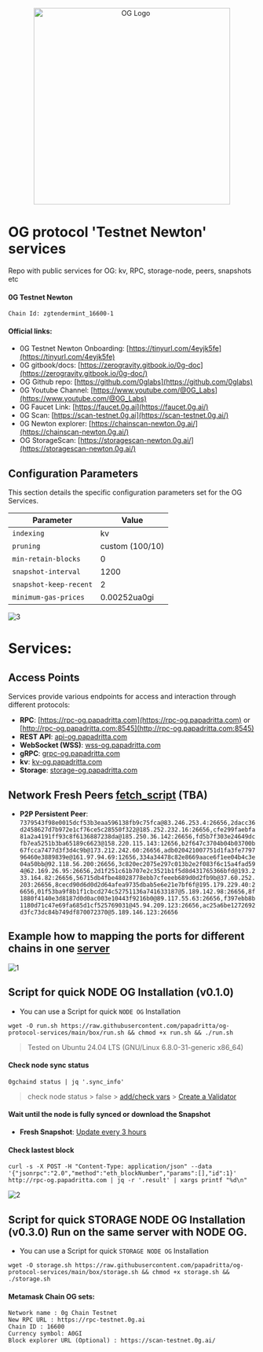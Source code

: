 <p align="center">
  <img src="https://github.com/papadritta/og-protocol-services/assets/90826754/5ec4b835-bb11-44d2-85d6-a644b6e6916e" width="400" alt="OG Logo">
</p>

# OG protocol 'Testnet Newton' services
Repo with public services for OG: kv, RPC, storage-node, peers, snapshots etc

#### 0G Testnet Newton
```
Chain Id: zgtendermint_16600-1
```
#### Official links:
- 0G Testnet Newton Onboarding: [https://tinyurl.com/4eyjk5fe](https://tinyurl.com/4eyjk5fe)
- 0G gitbook/docs: [https://zerogravity.gitbook.io/0g-doc](https://zerogravity.gitbook.io/0g-doc/)
- OG Github repo: [https://github.com/0glabs](https://github.com/0glabs)
- 0G Youtube Channel: [https://www.youtube.com/@0G_Labs](https://www.youtube.com/@0G_Labs)
- 0G Faucet Link: [https://faucet.0g.ai](https://faucet.0g.ai/)
- 0G Scan: [https://scan-testnet.0g.ai](https://scan-testnet.0g.ai/)
- 0G Newton explorer: [https://chainscan-newton.0g.ai/](https://chainscan-newton.0g.ai/)
- OG StorageScan: [https://storagescan-newton.0g.ai/](https://storagescan-newton.0g.ai/)

## Configuration Parameters
This section details the specific configuration parameters set for the OG Services.

| Parameter          | Value                                    |
| ------------------ | ---------------------------------------- |
| `indexing`         | kv                                       |
| `pruning`          | custom (100/10)                          |
| `min-retain-blocks`| 0                                        |
| `snapshot-interval`| 1200                                     |
| `snapshot-keep-recent` | 2                                    |
| `minimum-gas-prices`  | 0.00252ua0gi                          |

![3](https://github.com/papadritta/og-protocol-services/assets/90826754/5b4b6b87-5fd4-4e71-a0fe-c702f6b333b3)
# Services:

## Access Points
Services provide various endpoints for access and interaction through different protocols:

- **RPC**: [https://rpc-og.papadritta.com](https://rpc-og.papadritta.com) or [http://rpc-og.papadritta.com:8545](http://rpc-og.papadritta.com:8545)
- **REST API**: [api-og.papadritta.com](api-og.papadritta.com)
- **WebSocket (WSS)**: [wss-og.papadritta.com](ws://wss-og.papadritta.com:8546)
- **gRPC**: [grpc-og.papadritta.com](grpc-og.papadritta.com)
- **kv**: [kv-og.papadritta.com](kv-og.papadritta.com)
- **Storage**: [storage-og.papadritta.com](storage-og.papadritta.com)

## Network Fresh Peers [fetch_script](box/fetch_fresh_peers.sh) **(TBA)**
- **P2P Persistent Peer**: `7379543f98e0015dcf53b3eaa596138fb9c75fca@83.246.253.4:26656,2dacc36d2458627d7b972e1cf76ce5c28550f322@185.252.232.16:26656,cfe299faebfa81a2a4191ff93c8f6136887238da@185.250.36.142:26656,fd5b7f303e24649dcfb7ea5251b3ba65189c6623@158.220.115.143:12656,b2f647c3704b04b03700b67fcca7477d3f3d4c9b@173.212.242.60:26656,adb020421007751d1fa3fe779796460e3889839e@161.97.94.69:12656,334a34478c82e8669aace6f1ee04b4c3e04a50bb@92.118.56.200:26656,3c820ec2075e297c013b2e2f083f6c15a4fad594@62.169.26.95:26656,2d1f251c61b707e2c3521b1f5d8d431765366bfd@193.233.164.82:26656,56715db4fbe48028778ebb7cfeeeb689d0d2fb9b@37.60.252.203:26656,8cecd90d6d0d2d64afea9735dbab5e6e21e7bf6f@195.179.229.40:26656,01f53ba9f8b1f1cbcd274c52751136a741633187@5.189.142.98:26656,8f1880f4140e3d8187d0d0ac003e10443f9216b0@89.117.55.63:26656,f397ebb8b1180d71c47e69fa685d1cf525769031@45.94.209.123:26656,ac25a6be1272692d3fc73dc84b749df870072370@5.189.146.123:26656`

## Example how to mapping the ports for different chains in one [server](box/ports_ufw_rules.md) 

![1](https://github.com/papadritta/og-protocol-services/assets/90826754/44003484-ed9a-4e48-a598-bfe258366c35)

## Script for quick NODE OG Installation (v0.1.0)

- You can use a Script for quick `NODE OG` Installation

```
wget -O run.sh https://raw.githubusercontent.com/papadritta/og-protocol-services/main/box/run.sh && chmod +x run.sh && ./run.sh
```
>Tested on Ubuntu 24.04 LTS (GNU/Linux 6.8.0-31-generic x86_64)

#### Check node sync status
```
0gchaind status | jq '.sync_info'
```
> check node status > false > [add/check vars](box/vars.properties) > [Create a Validator](box/Validator.properties)

#### Wait until the node is fully synced or download the Snapshot 

- **Fresh Snapshot**: [Update every 3 hours](box/Snapshot.md)

#### Check lastest block
```
curl -s -X POST -H "Content-Type: application/json" --data '{"jsonrpc":"2.0","method":"eth_blockNumber","params":[],"id":1}' http://rpc-og.papadritta.com | jq -r '.result' | xargs printf "%d\n"
```

![2](https://github.com/papadritta/og-protocol-services/assets/90826754/2afad023-c7f6-49c1-a2d0-fde81d6133b0)

## Script for quick STORAGE NODE OG Installation (v0.3.0) Run on the same server with NODE OG.

- You can use a Script for quick `STORAGE NODE OG` Installation

```
wget -O storage.sh https://raw.githubusercontent.com/papadritta/og-protocol-services/main/box/storage.sh && chmod +x storage.sh && ./storage.sh
```

#### Metamask Chain OG sets:
```
Network name : 0g Chain Testnet
New RPC URL : https://rpc-testnet.0g.ai
Chain ID : 16600
Currency symbol: A0GI
Block explorer URL (Optional) : https://scan-testnet.0g.ai/
```




